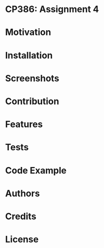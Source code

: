 # CP386: Assignment 4
# Motivation
# Installation
# Screenshots
# Contribution
# Features
# Tests
# Code Example
# Authors
# Credits
# License
 
